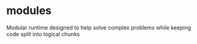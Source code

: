 # modules

Modular runtime designed to help solve complex problems while keeping code split into logical chunks